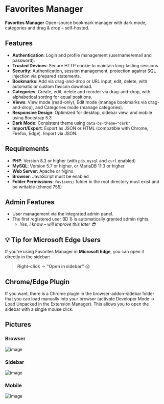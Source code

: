 # Favorites Manager

**Favorites Manager** Open-source bookmark manager with dark mode, categories and drag & drop – self-hosted.

## Features

- **Authentication**: Login and profile management (username/email and password).
- **Trusted Devices**: Secure HTTP cookie to maintain long-lasting sessions.
- **Security**: Authentication, session management, protection against SQL injection via prepared statements.
- **Bookmarks**: Add via drag-and-drop or URL input, edit, delete, with automatic or custom favicon download.
- **Categories**: Create, edit, delete and reorder via drag-and-drop, with alphabetical sorting for equal positions.
- **Views**: View mode (read-only), Edit mode (manage bookmarks via drag-and-drop), and Categories mode (manage categories).
- **Responsive Design**: Optimized for desktop, sidebar view, and mobile using Bootstrap 5.3.
- **Dark Mode**: Consistent theme using `data-bs-theme="dark"`.
- **Import/Export**: Export as JSON or HTML (compatible with Chrome, Firefox, Edge). Import via JSON.

## Requirements

- **PHP**: Version 8.3 or higher (with `pdo_mysql` and `curl` enabled)
- **MySQL**: Version 5.7 or higher, or MariaDB 11.3 or higher
- **Web Server**: Apache or Nginx
- **Browser**: JavaScript must be enabled
- **Folder Permissions**: `favicons/` folder in the root directory must exist and be writable (chmod 755)

## Admin Features

- User management via the integrated admin panel.
- The first registered user (ID 1) is automatically granted admin rights.  
  - _Yes, I know – will improve this later 😎_

## 💡 Tip for Microsoft Edge Users

If you're using Favorites Manager in **Microsoft Edge**, you can open it directly in the sidebar:

> **Right-click** → **"Open in sidebar"** 😱

## Chrome/Edge Plugin

If you want, there is a Chrome plugin in the browser-addon-sidebar folder that you can load manually into your browser (activate Developer Mode -> Load Unpacked in the Extension Manager).
This allows you to open the sidebar with a single mouse click.

## Pictures

### Browser

![image](https://github.com/user-attachments/assets/2b867e47-57ab-4043-9a60-bea2393d478d)



### Sidebar

![image](https://github.com/user-attachments/assets/76fcc581-2429-4253-aee7-25ace10c4cf6)



### Mobile

![image](https://github.com/user-attachments/assets/b9ca4527-3b83-4962-bae2-50d14280567c)


